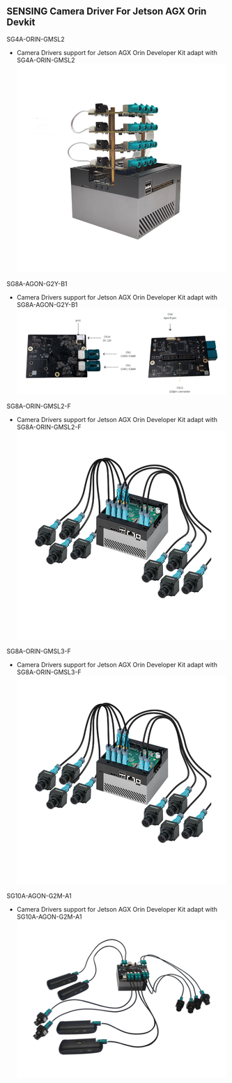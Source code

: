 ## SENSING Camera Driver For Jetson AGX Orin Devkit

SG4A-ORIN-GMSL2

* Camera Drivers support for Jetson AGX Orin Developer Kit adapt with SG4A-ORIN-GMSL2
 ![alt text](../Picture/SENSING%20Deserializer%20Adapt%20Board/SG4A-ORIN-GMSL2-2%20with%20Jetson%20AGX%20Orin%20Devkit.png)

SG8A-AGON-G2Y-B1
* Camera Drivers support for Jetson AGX Orin Developer Kit adapt with SG8A-AGON-G2Y-B1
 ![alt text](../Picture/SENSING%20Deserializer%20Adapt%20Board/SG8A-AGON-G2Y-B1.png)

SG8A-ORIN-GMSL2-F

* Camera Drivers support for Jetson AGX Orin Developer Kit adapt with SG8A-ORIN-GMSL2-F
 ![alt text](../Picture/SENSING%20Deserializer%20Adapt%20Board/SG8A-ORIN-GMSL2-F%20with%20Jetson%20AGX%20Orin%20Devkit.png)

 SG8A-ORIN-GMSL3-F

 * Camera Drivers support for Jetson AGX Orin Developer Kit adapt with SG8A-ORIN-GMSL3-F
 ![alt text](../Picture/SENSING%20Deserializer%20Adapt%20Board/SG8A-ORIN-GMSL2-F%20with%20Jetson%20AGX%20Orin%20Devkit.png)

SG10A-AGON-G2M-A1
* Camera Drivers support for Jetson AGX Orin Developer Kit adapt with SG10A-AGON-G2M-A1
 ![alt text](../Picture/SENSING%20Deserializer%20Adapt%20Board/SG10A-AGON-G2M-A1%20with%20Jetson%20AGX%20Orin%20Devkit.png)
